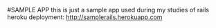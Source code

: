 #SAMPLE APP
this is just a sample app  used during my studies of rails
heroku deployment: http://samplerails.herokuapp.com

